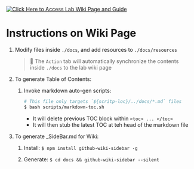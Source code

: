 <a href="https://github.com/UW-Advanced-Robotics-Lab/lab-wiki/wiki" target="_blank"><img src="https://github.com/UW-Advanced-Robotics-Lab/lab-wiki/blob/main/docs/resources/button.png" alt="Click Here to Access Lab Wiki Page and Guide"/></a>



# Instructions on Wiki Page

1. Modify files inside `./docs`, and add resources to `./docs/resources`

   > :notebook: The `Action` tab will automatically synchronize the contents inside `./docs` to the lab wiki page

2. To generate Table of Contents:
   
   1. Invoke markdown auto-gen scripts:

      ```bash
      # This file only targets `${scritp-loc}/../docs/*.md` files
      $ bash scripts/markdown-toc.sh
      ```
      - It will delete previous TOC block within `<toc> ... </toc>` 
      - It will then stub the latest TOC at teh head of the markdown file

3. To generate _SideBar.md for Wiki:
   
   1. Install: `$ npm install github-wiki-sidebar -g`
   
   2. Generate: `$ cd docs && github-wiki-sidebar --silent`
   
